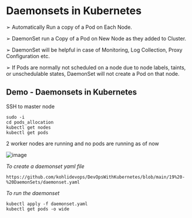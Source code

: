 # Daemonsets in Kubernetes

➢ Automatically Run a copy of a Pod on Each Node.

➢ DaemonSet run a Copy of a Pod on New Node as they added to Cluster.

➢ DaemonSet will be helpful in case of Monitoring, Log Collection, Proxy Configuration etc.

➢ If Pods are normally not scheduled on a node due to node labels, taints, or unschedulable states, DaemonSet will not create a Pod on that node.

## Demo - Daemonsets in Kubernetes

SSH to master node

```
sudo -i
cd pods_allocation
kubectl get nodes
kubectl get pods
```

2 worker nodes are running and no pods are running as of now

![image](https://github.com/user-attachments/assets/821dd3ed-4eec-465a-85c8-7da21d931200)

_To create a daemonset yaml file_

```
https://github.com/kohlidevops/DevOpsWithKubernetes/blob/main/19%20-%20DaemonSets/daemonset.yaml
```

_To run the daemonset_

```
kubectl apply -f daemonset.yaml
kubectl get pods -o wide
```


